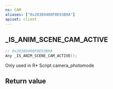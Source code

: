 ```yaml
---
ns: CAM
aliases: ["0x20389408F0E93B9A"]
apiset: client
---
```

## _IS_ANIM_SCENE_CAM_ACTIVE

```c
// 0x20389408F0E93B9A
Any _IS_ANIM_SCENE_CAM_ACTIVE();
```

Only used in R* Script camera_photomode


## Return value